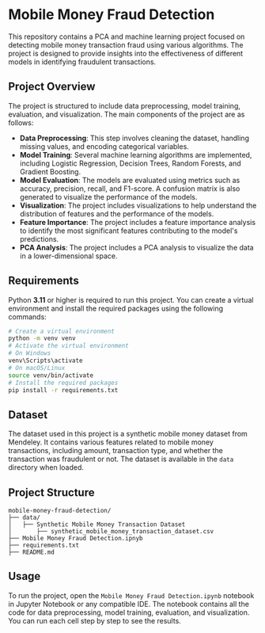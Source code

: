 # Mobile Money Fraud Detection

This repository contains a PCA and machine learning project focused on detecting mobile money transaction fraud using
various algorithms. The project is designed to provide insights into the effectiveness of different models in
identifying fraudulent transactions.

## Project Overview

The project is structured to include data preprocessing, model training, evaluation, and visualization. The main
components of the project are as follows:

- **Data Preprocessing**: This step involves cleaning the dataset, handling missing values, and encoding categorical
  variables.
- **Model Training**: Several machine learning algorithms are implemented, including Logistic Regression, Decision
  Trees, Random Forests, and Gradient Boosting.
- **Model Evaluation**: The models are evaluated using metrics such as accuracy, precision, recall, and F1-score. A
  confusion matrix is also generated to visualize the performance of the models.
- **Visualization**: The project includes visualizations to help understand the distribution of features and the
  performance of the models.
- **Feature Importance**: The project includes a feature importance analysis to identify the most significant features
  contributing to the model's predictions.
- **PCA Analysis**: The project includes a PCA analysis to visualize the data in a lower-dimensional space.

## Requirements

Python **3.11** or higher is required to run this project. You can create a virtual environment and install the required
packages using the following commands:

```bash
# Create a virtual environment
python -m venv venv
# Activate the virtual environment
# On Windows
venv\Scripts\activate
# On macOS/Linux
source venv/bin/activate
# Install the required packages
pip install -r requirements.txt
```

## Dataset

The dataset used in this project is a synthetic mobile money dataset from Mendeley. It contains various features related
to mobile money transactions, including amount, transaction type, and whether the transaction was fraudulent or not. The
dataset is available in the `data` directory when loaded.

## Project Structure

```plaintext
mobile-money-fraud-detection/
├── data/
│   ├── Synthetic Mobile Money Transaction Dataset
│       ├── synthetic_mobile_money_transaction_dataset.csv
├── Mobile Money Fraud Detection.ipnyb
├── requirements.txt
├── README.md
```

## Usage

To run the project, open the `Mobile Money Fraud Detection.ipynb` notebook in Jupyter Notebook or any compatible IDE.
The notebook contains all the code for data preprocessing, model training, evaluation, and visualization. You can run
each cell step by step to see the results.

